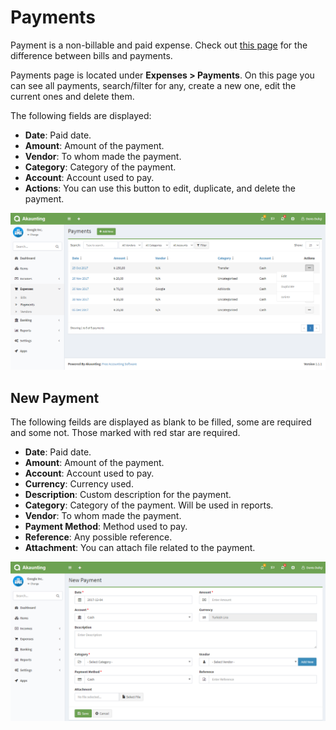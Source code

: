 Payments
========

Payment is a non-billable and paid expense. Check out [this page](https://akaunting.com/docs/faq/bills-vs-payments) for the difference between bills and payments.

Payments page is located under **Expenses > Payments**. On this page you can see all payments, search/filter for any, create a new one, edit the current ones and delete them.

The following fields are displayed:

- **Date**: Paid date.
- **Amount**: Amount of the payment.
- **Vendor**: To whom made the payment.
- **Category**: Category of the payment.
- **Account**: Account used to pay.
- **Actions**: You can use this button to edit, duplicate, and delete the payment.

![payments list](_images/payments_list.png)

## New Payment

The following feilds are displayed as blank to be filled, some are required and some not. Those marked with red star are required.

- **Date**: Paid date.
- **Amount**: Amount of the payment.
- **Account**: Account used to pay.
- **Currency**: Currency used.
- **Description**: Custom description for the payment.
- **Category**: Category of the payment. Will be used in reports.
- **Vendor**: To whom made the payment.
- **Payment Method**: Method used to pay.
- **Reference**: Any possible reference.
- **Attachment**: You can attach file related to the payment.

![payments form](_images/payments_form.png)
